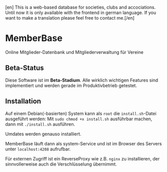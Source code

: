 [en] This is a web-based database for societies, clubs and accociations. Until now it is only available with the frontend in german language. If you want to make a translation please feel free to contact me.[/en]

# MemberBase
Online Mitglieder-Datenbank und Mitgliederverwaltung für Vereine

## Beta-Status

Diese Software ist im __Beta-Stadium__.
Alle wirklich wichtigen Features sind implementiert und werden gerade im Produktivbetrieb getestet.

## Installation

Auf einem Debian(-basierten) System kann als `root` die `install.sh`-Datei ausgeführt werden:
Mit `sudo chmod +x install.sh` ausführbar machen, dann mit `./install.sh` ausführen.

Umdates werden genauso installiert.

MemberBase läuft dann als system-Service und ist im Browser des Servers unter `localhost:4208` aufrufbar.

Für externen Zugriff ist ein ReverseProxy wie z.B. `nginx` zu installieren, der sinnvollerweise auch die Verschlüsselung übernimmt.
